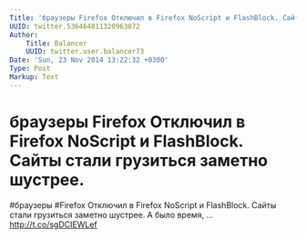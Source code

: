 ```yaml
---
Title: 'браузеры Firefox Отключил в Firefox NoScript и FlashBlock. Сайты стали грузиться заметно шустрее.'
UUID: twitter.536464811320963072
Author:
    Title: Balancer
    UUID: twitter.user.balancer73
Date: 'Sun, 23 Nov 2014 13:22:32 +0300'
Type: Post
Markup: Text
---
```


# браузеры Firefox Отключил в Firefox NoScript и FlashBlock. Сайты стали грузиться заметно шустрее.

#браузеры #Firefox Отключил в Firefox NoScript и FlashBlock.
Сайты стали грузиться заметно шустрее. А было время, …
http://t.co/sgDCIEWLef